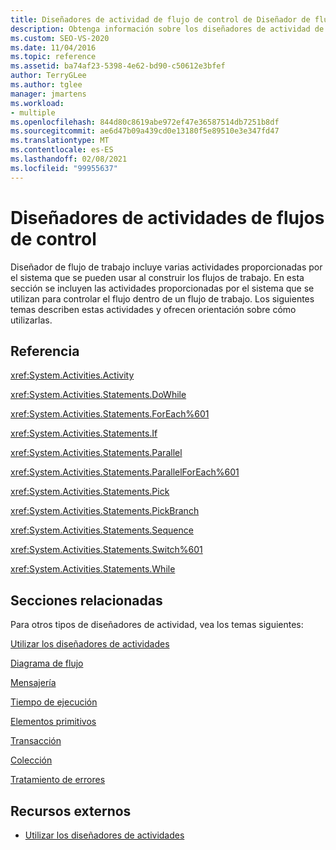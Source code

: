 ```yaml
---
title: Diseñadores de actividad de flujo de control de Diseñador de flujo de trabajo
description: Obtenga información sobre los diseñadores de actividad de flujo de control, que son actividades proporcionadas por el sistema que se usan para controlar el flujo dentro de un flujo de trabajo.
ms.custom: SEO-VS-2020
ms.date: 11/04/2016
ms.topic: reference
ms.assetid: ba74af23-5398-4e62-bd90-c50612e3bfef
author: TerryGLee
ms.author: tglee
manager: jmartens
ms.workload:
- multiple
ms.openlocfilehash: 844d80c8619abe972ef47e36587514db7251b8df
ms.sourcegitcommit: ae6d47b09a439cd0e13180f5e89510e3e347fd47
ms.translationtype: MT
ms.contentlocale: es-ES
ms.lasthandoff: 02/08/2021
ms.locfileid: "99955637"
---
```

# <a name="control-flow-activity-designers"></a>Diseñadores de actividades de flujos de control

Diseñador de flujo de trabajo incluye varias actividades proporcionadas por el sistema que se pueden usar al construir los flujos de trabajo. En esta sección se incluyen las actividades proporcionadas por el sistema que se utilizan para controlar el flujo dentro de un flujo de trabajo. Los siguientes temas describen estas actividades y ofrecen orientación sobre cómo utilizarlas.

## <a name="reference"></a>Referencia

 <xref:System.Activities.Activity>

 <xref:System.Activities.Statements.DoWhile>

 <xref:System.Activities.Statements.ForEach%601>

 <xref:System.Activities.Statements.If>

 <xref:System.Activities.Statements.Parallel>

 <xref:System.Activities.Statements.ParallelForEach%601>

 <xref:System.Activities.Statements.Pick>

 <xref:System.Activities.Statements.PickBranch>

 <xref:System.Activities.Statements.Sequence>

 <xref:System.Activities.Statements.Switch%601>

 <xref:System.Activities.Statements.While>

## <a name="related-sections"></a>Secciones relacionadas

Para otros tipos de diseñadores de actividad, vea los temas siguientes:

 [Utilizar los diseñadores de actividades](control-flow-activity-designers.md)

 [Diagrama de flujo](../workflow-designer/flowchart-activity-designers.md)

 [Mensajería](../workflow-designer/messaging-activity-designers.md)

 [Tiempo de ejecución](../workflow-designer/runtime-activity-designers.md)

 [Elementos primitivos](../workflow-designer/primitives-activity-designers.md)

 [Transacción](../workflow-designer/transaction-activity-designers.md)

 [Colección](../workflow-designer/collection-activity-designers.md)

 [Tratamiento de errores](../workflow-designer/error-handling-activity-designers.md)

## <a name="external-resources"></a>Recursos externos

- [Utilizar los diseñadores de actividades](control-flow-activity-designers.md)
